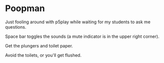 # Poopman

Just fooling around with p5play while waiting for my students to ask me questions.

Space bar toggles the sounds (a mute indicator is in the upper right corner).

Get the plungers and toilet paper.

Avoid the toilets, or you'll get flushed.
